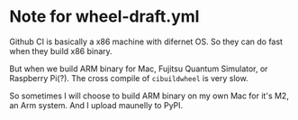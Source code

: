 # Note for wheel-draft.yml

Github CI is basically a x86 machine with difernet OS.
So they can do fast when they build x86 binary.

But when we build ARM binary for Mac, Fujitsu Quantum Simulator, or Raspberry Pi(?).
The cross compile of `cibuildwheel` is very slow.

So sometimes I will choose to build ARM binary on my own Mac for it's M2, an Arm system.
And I upload maunelly to PyPI.
